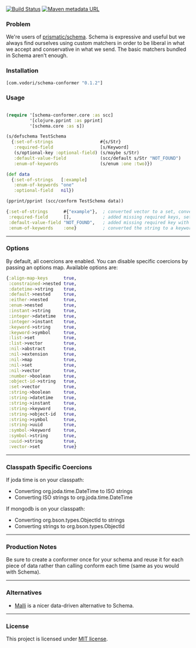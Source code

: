 [![Build Status](https://travis-ci.com/vodori/schema-conformer.svg?branch=master)](https://travis-ci.com/vodori/schema-conformer) [![Maven metadata URL](https://img.shields.io/maven-metadata/v/https/repo1.maven.org/maven2/com/vodori/schema-conformer/maven-metadata.xml.svg)](https://mvnrepository.com/artifact/com.vodori/schema-conformer)


### Problem

We're users of [prismatic/schema](https://github.com/plumatic/schema). Schema is expressive and useful but we always 
find ourselves using custom matchers in order to be liberal in what we accept 
and conservative in what we send. The basic matchers bundled in Schema aren't 
enough.

### Installation 

```clojure
[com.vodori/schema-conformer "0.1.2"]
```

### Usage

```clojure

(require '[schema-conformer.core :as scc]
         '[clojure.pprint :as pprint]
         '[schema.core :as s])

(s/defschema TestSchema
  {:set-of-strings                  #{s/Str}
   :required-field                  [s/Keyword]
   (s/optional-key :optional-field) (s/maybe s/Str)
   :default-value-field             (scc/default s/Str "NOT_FOUND")
   :enum-of-keywords                (s/enum :one :two)})

(def data
  {:set-of-strings   [:example]
   :enum-of-keywords "one"
   :optional-field   nil})

(pprint/pprint (scc/conform TestSchema data))

{:set-of-strings      #{"example"},  ; converted vector to a set, converted keywords to strings
 :required-field      [],            ; added missing required keys, set a missing required collection to empty
 :default-value-field "NOT_FOUND",   ; added missing required key with the default value set by the schema
 :enum-of-keywords    :one}          ; converted the string to a keyword because the enum used a keyword value

```

---

### Options

By default, all coercions are enabled. You can disable specific coercions 
by passing an options map. Available options are:

```clojure
{:align-map-keys      true,
 :constrained->nested true,
 :datetime->string    true,
 :default->nested     true,
 :either->nested      true,
 :enum->nested        true,
 :instant->string     true,
 :integer->datetime   true,
 :integer->instant    true,
 :keyword->string     true,
 :keyword->symbol     true,
 :list->set           true,
 :list->vector        true,
 :nil->abstract       true,
 :nil->extension      true,
 :nil->map            true,
 :nil->set            true,
 :nil->vector         true,
 :number->boolean     true,
 :object-id->string   true,
 :set->vector         true,
 :string->boolean     true,
 :string->datetime    true,
 :string->instant     true,
 :string->keyword     true,
 :string->object-id   true,
 :string->symbol      true,
 :string->uuid        true,
 :symbol->keyword     true,
 :symbol->string      true,
 :uuid->string        true,
 :vector->set         true}
```

___

### Classpath Specific Coercions

If joda time is on your classpath:

- Converting org.joda.time.DateTime to ISO strings
- Converting ISO strings to org.joda.time.DateTime

If mongodb is on your classpath:

- Converting org.bson.types.ObjectId to strings
- Converting strings to org.bson.types.ObjectId

___

### Production Notes

Be sure to create a conformer once for your schema and reuse it for each piece of data
rather than calling conform each time (same as you would with Schema).

---

### Alternatives

- [Malli](https://github.com/metosin/malli) is a nicer data-driven alternative to Schema.

___

### License
This project is licensed under [MIT license](http://opensource.org/licenses/MIT).

